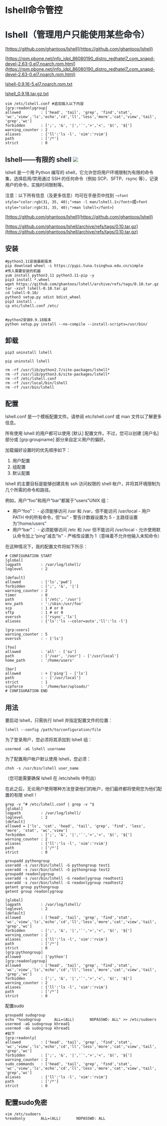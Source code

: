 # lshell命令管控
# <font style="color:rgb(31, 35, 40);">lshell（管理用户只能使用某些命令）</font>
[https://github.com/ghantoos/lshell](https://github.com/ghantoos/lshell)

[https://rpm.pbone.net/info_idpl_86080190_distro_redhatel7_com_snapd-devel-2.63-0.el7.noarch.rpm.html](https://rpm.pbone.net/info_idpl_86080190_distro_redhatel7_com_snapd-devel-2.63-0.el7.noarch.rpm.html)

[lshell-0.9.16-5.el7.noarch.rpm.txt](https://www.yuque.com/attachments/yuque/0/2024/txt/40598547/1729506263634-48cca704-a422-4f97-a3a2-e3e0563355d1.txt)

[lshell_0.9.18.tar.gz.txt](https://www.yuque.com/attachments/yuque/0/2024/txt/40598547/1729506263615-4a89ceb6-5e12-4e91-b216-c5b0d470345a.txt)

```shell
vim /etc/lshell.conf #追加插入以下内容
[grp:readonlygroup]
allowed         : ['head', 'tail', 'grep', 'find','stat', 'wc','view','ls','echo','cd','ll','less','more','cat','view','tail', 'grep','wc']
forbidden       : [';', '&', '|','`','>','<', '$(', '${']
warning_counter : 2
aliases         : {'ll':'ls -l', 'vim':'rvim'}
path            : ['/*']
strict          : 0

```

## <font style="color:rgb(31, 35, 40);">lshell——有限的 shell </font>![](../../images/68747470733a2f2f7472617669732d63692e6f72672f6768616e746f6f732f6c7368656c6c2e7376673f6272616e63683d6d6173746572)
<font style="color:rgb(31, 35, 40);">lshell 是一个用 Python 编写的 shell，它允许您将用户环境限制为有限的命令集，选择启用/禁用通过 SSH 的任何命令（例如 SCP、SFTP、rsync 等），记录用户的命令，实施时间限制等。</font>

<font style="color:rgb(31, 35, 40);">注意：以下所有信息（及更多信息）均可在手册页中找到 -</font>`<font style="color:rgb(31, 35, 40);">man -l man/lshell.1</font>`<font style="color:rgb(31, 35, 40);">或</font>`<font style="color:rgb(31, 35, 40);">man lshell</font>`<font style="color:rgb(31, 35, 40);">)</font>

[https://github.com/ghantoos/lshell](https://github.com/ghantoos/lshell)

[https://github.com/ghantoos/lshell/archive/refs/tags/0.10.tar.gz](https://github.com/ghantoos/lshell/archive/refs/tags/0.10.tar.gz)

## <font style="color:rgb(31, 35, 40);">安装</font>
```shell
#python3.11安装最新版本
pip download wheel -i https://pypi.tuna.tsinghua.edu.cn/simple
#传入需要安装的机器
yum install python3.11 python3.11-pip -y
pip3 install *.wheel
wget https://github.com/ghantoos/lshell/archive/refs/tags/0.10.tar.gz
tar -xzvf lshell-0.10.tar.gz
cd lshell-0.10/
python3 setup.py sdist bdist_wheel
pip3 install .
cp etc/lshell.conf /etc/


#python2安装0.9.18版本
python setup.py install --no-compile --install-scripts=/usr/bin/

```

## <font style="color:rgb(31, 35, 40);">卸载</font>
```shell
pip3 uninstall lshell

pip uninstall lshell

rm -rf /usr/lib/python2.7/site-packages/lshell*
rm -rf /usr/lib/python3.6/site-packages/lshell*
rm -rf /etc/lshell.conf 
rm -rf /usr/local/bin/lshell
rm -rf /usr/bin/lshell
```



## <font style="color:rgb(31, 35, 40);">配置</font>
<font style="color:rgb(31, 35, 40);">lshell.conf 是一个模板配置文件。请参阅 etc/lshell.conf 或 man 文件以了解更多信息。</font>

<font style="color:rgb(31, 35, 40);">所有使用 lshell 的用户都可以使用 [默认] 配置文件。不过，您可以创建 [用户名] 部分或 [grp:groupname] 部分来自定义用户的偏好。</font>

<font style="color:rgb(31, 35, 40);">加载偏好设置时的优先顺序如下：</font>

1. <font style="color:rgb(31, 35, 40);">用户配置</font>
2. <font style="color:rgb(31, 35, 40);">组配置</font>
3. <font style="color:rgb(31, 35, 40);">默认配置</font>

<font style="color:rgb(31, 35, 40);">lshell 的主要目标是能够创建具有 ssh 访问权限的 shell 帐户，并将其环境限制为几个所需的命令和路径。</font>

<font style="color:rgb(31, 35, 40);">例如，用户“foo”和用户“bar”都属于“users”UNIX 组：</font>

+ <font style="color:rgb(31, 35, 40);">用户“foo”： - 必须能够访问 /usr 和 /var，但不能访问 /usr/local - 用户 PATH 中的所有命令，但“su” - 警告计数器设置为 5 - 主路径设置为“/home/users”</font>
+ <font style="color:rgb(31, 35, 40);">用户“bar”： - 必须能够访问 /etc 和 /usr  但不能访问 /usr/local - 允许使用默认命令加上“ping”减去“ls” - 严格性设置为 1（意味着不允许他输入未知命令）</font>

<font style="color:rgb(31, 35, 40);">在这种情况下，我的配置文件将如下所示：</font>

```shell
# CONFIGURATION START
[global]
logpath         : /var/log/lshell/
loglevel        : 2

[default]
allowed         : ['ls','pwd']
forbidden       : [';', '&', '|'] 
warning_counter : 2
timer           : 0
path            : ['/etc', '/usr']
env_path        : ':/sbin:/usr/foo'
scp             : 1 # or 0
sftp            : 1 # or 0
overssh         : ['rsync','ls']
aliases         : {'ls':'ls --color=auto','ll':'ls -l'}

[grp:users]
warning_counter : 5
overssh         : - ['ls']

[foo]
allowed         : 'all' - ['su']
path            : ['/var', '/usr'] - ['/usr/local']
home_path       : '/home/users'

[bar]
allowed         : + ['ping'] - ['ls'] 
path            : - ['/usr/local']
strict          : 1
scpforce        : '/home/bar/uploads/'
# CONFIGURATION END
```

## <font style="color:rgb(31, 35, 40);">用法</font>
<font style="color:rgb(31, 35, 40);">要启动 lshell，只需执行 lshell 并指定配置文件的位置：</font>

```shell
lshell --config /path/to/configuration/file
```

<font style="color:rgb(31, 35, 40);">为了登录用户，您必须将其添加到 lshell 组：</font>

```shell
usermod -aG lshell username
```

<font style="color:rgb(31, 35, 40);">为了配置用户帐户默认使用 lshell，您必须：</font>

```shell
chsh -s /usr/bin/lshell user_name
```

<font style="color:rgb(31, 35, 40);">（您可能需要确保 lshell 在 /etc/shells 中列出）</font>

<font style="color:rgb(31, 35, 40);">在此之后，无论用户使用哪种方法登录他们的帐户，他们最终都将使用您为他们配置的有限 shell！</font>

<font style="color:rgb(31, 35, 40);"></font>

```shell
grep -v ^# /etc/lshell.conf | grep -v ^$
[global]
logpath         : /var/log/lshell/
loglevel        : 2
[default]
allowed = ['ls', 'cat', 'head', 'tail', 'grep', 'find', 'less', 'more', 'stat', 'wc','view']
forbidden       : [';', '&', '|','`','>','<', '$(', '${']
warning_counter : 2
aliases         : {'ll':'ls -l', 'vim':'rvim'}
path            : ['/*']
strict          : 0
```

```shell
groupadd pythongroup
useradd -s /usr/bin/lshell -G pythongroup test1
useradd -s /usr/bin/lshell -G pythongroup test2
groupadd readonlygroup
useradd -s /usr/bin/lshell -G readonlygroup readtest1
useradd -s /usr/bin/lshell -G readonlygroup readtest2
getent group pythongroup
getent group readonlygroup

[global]
logpath         : /var/log/lshell/
loglevel        : 2
[default]
allowed         : ['head', 'tail', 'grep', 'find','stat', 'wc','view','ls','echo','cd','ll','less','more','cat','view','tail', 'grep','wc']
forbidden       : [';', '&', '|','`','>','<', '$(', '${']
warning_counter : 2
aliases         : {'ll':'ls -l', 'vim':'rvim'}
path            : ['/*']
strict          : 0
[grp:pythongroup]
allowed         : ['python']
[grp:readonlygroup]
allowed         : ['head', 'tail', 'grep', 'find','stat', 'wc','view','ls','echo','cd','ll','less','more','cat','view','tail', 'grep','wc']
forbidden       : [';', '&', '|','`','>','<', '$(', '${']
warning_counter : 2
aliases         : {'ll':'ls -l', 'vim':'rvim'}
path            : ['/*']
strict          : 0
```

配置sudo

```shell
groupadd sudogroup
echo "%sudogroup      ALL=(ALL)       NOPASSWD: ALL" >> /etc/sudoers
usermod -aG sudogroup khread1
usermod -aG sudogroup khread1
#如下
[grp:readonly]
allowed         : ['head', 'tail', 'grep', 'find','stat', 'wc','view','ls','echo','cd','ll','less','more','cat','view','tail', 'grep','wc']
forbidden       : [';', '&', '|','`','>','<', '$(', '${']
warning_counter : 2
sudo_commands   : ['head', 'tail', 'grep', 'find','stat', 'wc','view','ls','echo','cd','ll','less','more','cat','view','tail', 'grep','wc']
aliases         : {'ll':'ls -l', 'vim':'rvim'}
path            : ['/*']
strict          : 0
```

## 配置sudo免密
```shell
vim /etc/sudoers
%readonly       ALL=(ALL)       NOPASSWD: ALL
```

